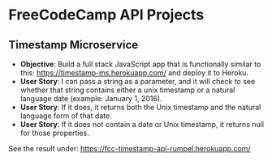 # FreeCodeCamp API Projects

## Timestamp Microservice

* **Objective**: Build a full stack JavaScript app that is functionally similar to this: https://timestamp-ms.herokuapp.com/ and deploy it to Heroku.
* **User Story**: I can pass a string as a parameter, and it will check to see whether that string contains either a unix timestamp or a natural language date (example: January 1, 2016).
* **User Story**: If it does, it returns both the Unix timestamp and the natural language form of that date.
* **User Story**: If it does not contain a date or Unix timestamp, it returns null for those properties.

See the result under: https://fcc-timestamp-api-rumpel.herokuapp.com/

